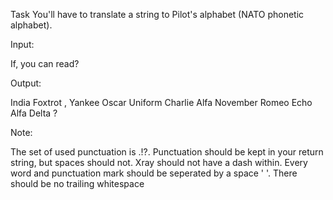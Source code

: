 Task
You'll have to translate a string to Pilot's alphabet (NATO phonetic alphabet).

Input:

If, you can read?

Output:

India Foxtrot , Yankee Oscar Uniform Charlie Alfa November Romeo Echo Alfa Delta ?

Note:

The set of used punctuation is .!?.
Punctuation should be kept in your return string, but spaces should not.
Xray should not have a dash within.
Every word and punctuation mark should be seperated by a space ' '.
There should be no trailing whitespace
